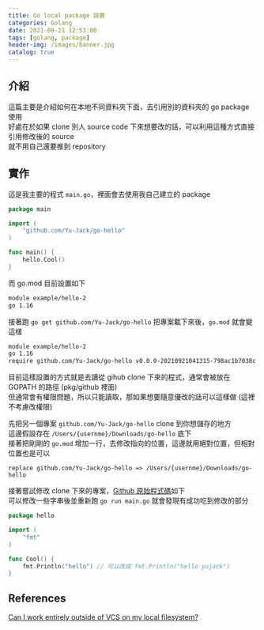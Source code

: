 ```yaml
---
title: Go local package 設置
categories: Golang
date: 2021-09-21 12:53:00
tags: [golang, package]
header-img: /images/banner.jpg
catalog: true
---
```


## 介紹

這篇主要是介紹如何在本地不同資料夾下面，去引用別的資料夾的 go package 使用  
好處在於如果 clone 別人 source code 下來想要改的話，可以利用這種方式直接引用修改後的 source  
就不用自己還要推到 repository

## 實作

這是我主要的程式 `main.go`，裡面會去使用我自己建立的 package
```go
package main

import (
	"github.com/Yu-Jack/go-hello"
)

func main() {
	hello.Cool()
}
```

而 go.mod 目前設置如下
```sh
module example/hello-2
go 1.16
```

接著跑 `go get github.com/Yu-Jack/go-hello` 把專案載下來後，`go.mod` 就會變這樣  
```sh
module example/hello-2
go 1.16
require github.com/Yu-Jack/go-hello v0.0.0-20210921041315-798ac1b7038c // indirect
```

目前這樣設置的方式就是去讀從 gihub clone 下來的程式，通常會被放在 GOPATH 的路徑 (pkg/github 裡面)  
但通常會有權限問題，所以只能讀取，那如果想要隨意優改的話可以這樣做 (這裡不考慮改權限)  


先把另一個專案 `github.com/Yu-Jack/go-hello` clone 到你想儲存的地方  
這邊假設存在 `/Users/{usernme}/Downloads/go-hello` 底下  
接著把剛剛的 `go.mod` 增加一行，去修改指向的位置，這邊就用絕對位置，但相對位置也是可以  
```
replace github.com/Yu-Jack/go-hello => /Users/{usernme}/Downloads/go-hello
```

接著嘗試修改 clone 下來的專案，[Github 原始程式碼](https://github.com/Yu-Jack/go-hello)如下  
可以修改一些字串後並重新跑 `go run main.go` 就會發現有成功吃到修改的部分  
```go
package hello

import (
	"fmt"
)

func Cool() {
	fmt.Println("hello") // 可以改成 fmt.Println("hello yujack")
}
```

## References 

[Can I work entirely outside of VCS on my local filesystem?](https://github.com/golang/go/wiki/Modules#can-i-work-entirely-outside-of-vcs-on-my-local-filesystem)